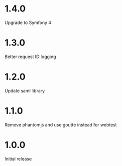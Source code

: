 # 1.4.0
Upgrade to Symfony 4

# 1.3.0
Better request ID logging

# 1.2.0 
Update saml library

# 1.1.0
Remove phantomjs and use goutte instead for webtest

# 1.0.0  
Initial release
